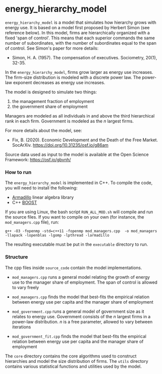 # energy_hierarchy_model

`energy_hierarchy_model` is a model that simulates how hierarchy grows with energy use. It is based on a model first proposed by Herbert Simon (see reference below). In this model, firms are hierarchically organized with a fixed 'span of control'. This means that each superior commands the same number of subordinates, with the number of subordinates equal to the span of control. See Simon's paper for more details:

* Simon, H. A. (1957). The compensation of executives. Sociometry, 20(1), 32-35.

In the `energy_hierarchy_model`, firms grow larger as energy use increases. The firm-size distribution is modeled with a discrete power law. The power-law exponent decreases as energy use increases. 

The model is designed to simulate two things:
1. the management fraction of employment
2. the government share of employment

Managers are modeled as all individuals in and above the third hierarchical rank in each firm. Government is modeled as the *n* largest firms.

For more details about the model, see:

* Fix, B. (2020). Economic Development and the Death of the Free Market. SocArXiv. https://doi.org/10.31235/osf.io/g86am

Source data used as input to the model is available at the Open Science Framework: https://osf.io/gbvnh/


### How to run

The `energy_hierarchy_model` is implemented in C++. To compile the code, you will need to install the following:

* [Armadillo](http://arma.sourceforge.net/) linear algebra library
* C++ [BOOST](https://www.boost.org/)

If you are using Linux, the bash script `RUN_ALL_MOD.sh` will compile and run the source files. If you want to compile on your own (for instance, the `mod_managers.cpp` file), run:

```
g++ -O3 -fopenmp -std=c++11 -fopenmp mod_managers.cpp  -o mod_managers -llapack -lopenblas -lgomp -lpthread -larmadillo
```

The resulting executable must be put in the `executable` directory to run. 

### Structure

The cpp files inside `source_code` contain the model implementations.

* `mod_managers.cpp` runs a general model relating the growth of energy use to the manager share of employment. The span of control is allowed to vary freely

* `mod_managers.cpp` finds the model that best-fits the empirical relation between energy use per capita and the manager share of employment

* `mod_government.cpp` runs a general model of government size as it relates to energy use. Government consists of  the *n* largest firms in a power-law distribution. *n* is a free parameter, allowed to vary between iterations

* `mod_government_fit.cpp` finds the model that best-fits the empirical relation between energy use per capita and the manager share of employment

The `core` directory contains the core algorithms used to construct hierarchies and model the size distribution of firms. The `utils` directory contains various statistical functions and utilities used by the model.




